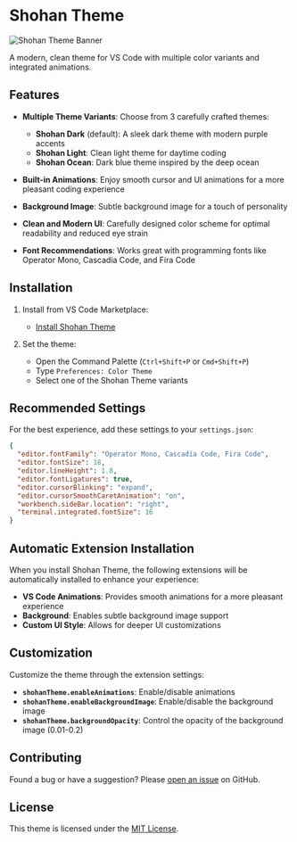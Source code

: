 # Shohan Theme

![Shohan Theme Banner](https://i.ibb.co/vZhHQ69/phenix.png)

A modern, clean theme for VS Code with multiple color variants and integrated animations.

## Features

- **Multiple Theme Variants**: Choose from 3 carefully crafted themes:

  - **Shohan Dark** (default): A sleek dark theme with modern purple accents
  - **Shohan Light**: Clean light theme for daytime coding
  - **Shohan Ocean**: Dark blue theme inspired by the deep ocean

- **Built-in Animations**: Enjoy smooth cursor and UI animations for a more pleasant coding experience

- **Background Image**: Subtle background image for a touch of personality

- **Clean and Modern UI**: Carefully designed color scheme for optimal readability and reduced eye strain

- **Font Recommendations**: Works great with programming fonts like Operator Mono, Cascadia Code, and Fira Code

## Installation

1. Install from VS Code Marketplace:

   - [Install Shohan Theme](https://marketplace.visualstudio.com/items/NahimHossainShohan.shohantheme)

2. Set the theme:
   - Open the Command Palette (`Ctrl+Shift+P` or `Cmd+Shift+P`)
   - Type `Preferences: Color Theme`
   - Select one of the Shohan Theme variants

## Recommended Settings

For the best experience, add these settings to your `settings.json`:

```json
{
  "editor.fontFamily": "Operator Mono, Cascadia Code, Fira Code",
  "editor.fontSize": 18,
  "editor.lineHeight": 1.8,
  "editor.fontLigatures": true,
  "editor.cursorBlinking": "expand",
  "editor.cursorSmoothCaretAnimation": "on",
  "workbench.sideBar.location": "right",
  "terminal.integrated.fontSize": 16
}
```

## Automatic Extension Installation

When you install Shohan Theme, the following extensions will be automatically installed to enhance your experience:

- **VS Code Animations**: Provides smooth animations for a more pleasant experience
- **Background**: Enables subtle background image support
- **Custom UI Style**: Allows for deeper UI customizations

## Customization

Customize the theme through the extension settings:

- **`shohanTheme.enableAnimations`**: Enable/disable animations
- **`shohanTheme.enableBackgroundImage`**: Enable/disable the background image
- **`shohanTheme.backgroundOpacity`**: Control the opacity of the background image (0.01-0.2)

## Contributing

Found a bug or have a suggestion? Please [open an issue](https://github.com/NH-Shohan/ShohanTheme/issues) on GitHub.

## License

This theme is licensed under the [MIT License](https://github.com/NH-Shohan/ShohanTheme/blob/main/LICENSE).
